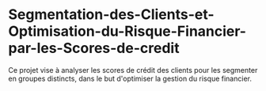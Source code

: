 # Segmentation-des-Clients-et-Optimisation-du-Risque-Financier-par-les-Scores-de-credit
Ce projet vise à analyser les scores de crédit des clients pour les segmenter en groupes distincts, dans le but d'optimiser la gestion du risque financier. 
